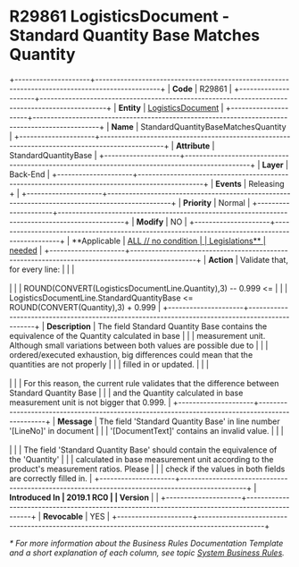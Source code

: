 ﻿---
erp.type: business-rule
erp.entity: logistics-documents
---

# R29861 LogisticsDocument - Standard Quantity Base Matches Quantity
+---------------------+------------------------------------------------------------------------------------------------+
| **Code**            | R29861                                                                                         |
+---------------------+------------------------------------------------------------------------------------------------+
| **Entity**          | [LogisticsDocument](../reference/common-business-rules/logistics-documents.md)                 |
+---------------------+------------------------------------------------------------------------------------------------+
| **Name**            | StandardQuantityBaseMatchesQuantity                                                            |
+---------------------+------------------------------------------------------------------------------------------------+
| **Attribute**       | StandardQuantityBase                                                                           |
+---------------------+------------------------------------------------------------------------------------------------+
| **Layer**           | Back-End                                                                                       |
+---------------------+------------------------------------------------------------------------------------------------+
| **Events**          | Releasing +                                                                                    |
+---------------------+------------------------------------------------------------------------------------------------+
| **Priority**        | Normal                                                                                         |
+---------------------+------------------------------------------------------------------------------------------------+
| **Modify**          | NO                                                                                             |
+---------------------+------------------------------------------------------------------------------------------------+
| **Applicable        | [ALL // no condition                                                                           |
| Legislations**      | needed](xref:applicable-legislations)                                                          |
+---------------------+------------------------------------------------------------------------------------------------+
| **Action**          | Validate that, for every line:                                                                 |
|                     | <br/><br/>                                                                                     |
|                     | ROUND(CONVERT(LogisticsDocumentLine.Quantity),3) -- 0.999 \<=                                  |
|                     | LogisticsDocumentLine.StandardQuantityBase \<= ROUND(CONVERT(Quantity),3) + 0.999              |
+---------------------+------------------------------------------------------------------------------------------------+
| **Description**     | The field Standard Quantity Base contains the equivalence of the Quantity calculated in base   |
|                     | measurement unit. Although small variations between both values are possible due to            |
|                     | ordered/executed exhaustion, big differences could mean that the quantities are not properly   |
|                     | filled in or updated.                                                                          |
|                     | <br/><br/>                                                                                     |
|                     | For this reason, the current rule validates that the difference between Standard Quantity Base |
|                     | and the Quantity calculated in base measurement unit is not bigger that 0.999.                 |
+---------------------+------------------------------------------------------------------------------------------------+
| **Message**         | The field \'Standard Quantity Base\' in line number \'\[LineNo\]\' in document                 |
|                     | \'\[DocumentText\]\' contains an invalid value.                                                |
|                     | <br/><br/>                                                                                     |
|                     | The field \'Standard Quantity Base\' should contain the equivalence of the \'Quantity\'        |
|                     | calculated in base measurement unit according to the product\'s measurement ratios. Please     |
|                     | check if the values in both fields are correctly filled in.                                    |
+---------------------+------------------------------------------------------------------------------------------------+
| **Introduced In     | 2019.1 RC0                                                                                     |
| Version**           |                                                                                                |
+---------------------+------------------------------------------------------------------------------------------------+
| **Revocable**       | YES                                                                                            |
+---------------------+------------------------------------------------------------------------------------------------+

*\* For more information about the Business Rules Documentation Template and a short explanation of each column, see
topic [System Business Rules](../templates/template-description-system-business-rules.md).*
